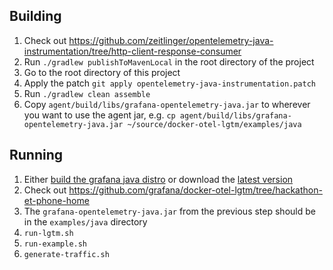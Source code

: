 ## Building
   
1. Check out https://github.com/zeitlinger/opentelemetry-java-instrumentation/tree/http-client-response-consumer
2. Run `./gradlew publishToMavenLocal` in the root directory of the project
3. Go to the root directory of this project
4. Apply the patch `git apply opentelemetry-java-instrumentation.patch`
5. Run `./gradlew clean assemble`
6. Copy `agent/build/libs/grafana-opentelemetry-java.jar` to wherever you want to use the agent jar,
    e.g. `cp agent/build/libs/grafana-opentelemetry-java.jar ~/source/docker-otel-lgtm/examples/java`

## Running

1. Either [build the grafana java distro](#building) or download the
   [latest version](https://drive.google.com/file/d/1koGEMrqZZO6PEcD-hqYJvXYXLy_iCVM3/view?usp=sharing)
2. Check out https://github.com/grafana/docker-otel-lgtm/tree/hackathon-et-phone-home
3. The `grafana-opentelemetry-java.jar` from the previous step should be in the `examples/java` directory 
4. `run-lgtm.sh`
5. `run-example.sh`
6. `generate-traffic.sh`
